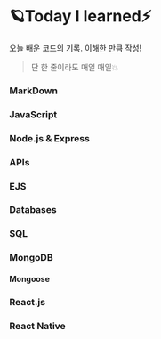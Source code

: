 # 🪐Today I learned⚡
오늘 배운 코드의 기록.
이해한 만큼 작성!

> 단 한 줄이라도 매일 매일💥

### MarkDown
### JavaScript
### Node.js & Express
### APIs
### EJS
### Databases
### SQL
### MongoDB
#### Mongoose
### React.js
### React Native
